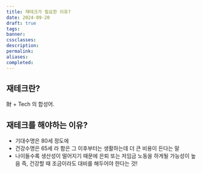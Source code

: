 ```yaml
---
title: 재테크가 필요한 이유?
date: 2024-09-20
draft: true
tags: 
banner: 
cssclasses: 
description: 
permalink: 
aliases: 
completed:
---
```

## 재테크란?
財 + Tech 의 합성어.

## 재테크를 해야하는 이유?
- 기대수명은 80세 정도에 
- 건강수명은 65세 라 함은 그 이후부터는 생활하는데 더 큰 비용이 든다는 말
- 나이들수록 생산성이 떨어지기 때문에 은퇴 또는 저임금 노동을 하게될 가능성이 높음
즉, 건강할 때 조금이라도 대비를 해두어야 한다는 것!
